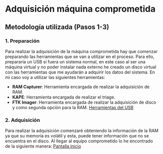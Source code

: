 # Adquisición máquina comprometida

## Metodología utilizada (Pasos 1-3)

### 1. Preparación
Para realizar la adquisición de la máquina comprometida hay que comenzar preparando las herramientas que se van a utilizar en el proceso. Para ello, prepararía un USB si fuera un sistema normal, en este caso al ser una máquina virtual y no poder instalar nada externo he creado un disco virtual con las herramientas que me ayudarán a adquirir los datos del sistema. En mi caso voy a utilizar las siguientes herramientas:
+ **RAM Capturer**: Herramienta encargada de realizar la adquisición de RAM.
+ **KAPE**: Herramienta encargada de realizar el triage.
+ **FTK Imager**: Herramienta encargada de realizar la adquisición de disco y como segunda opción para la RAM.
[Herramientas del USB](/pictures/herramientasUSB.png)

### 2. Adquisición
Para realizar la adquisición comenzaré obteniendo la información de la RAM ya que su memoria es volátil y esta, puede tener información que no se encuentra en el disco.
Al llegar al equipo comprometido lo he encontrado de la siguiente manera:
[Pantalla inicio](/pictures/pantallaInicio.png)

